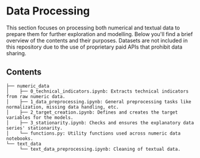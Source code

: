 # Data Processing

This section focuses on processing both numerical and textual data to prepare them for further exploration and modelling. Below you'll find a brief overview of the contents and their purposes. Datasets are not included in this repository due to the use of proprietary paid APIs that prohibit data sharing.

## Contents

```
├── numeric_data
│    ├── 0_technical_indicators.ipynb: Extracts technical indicators from raw numeric data.
│    ├── 1_data_preprocessing.ipynb: General preprocessing tasks like normalization, missing data handling, etc.
│    ├── 2_target_creation.ipynb: Defines and creates the target variables for the models.
│    ├── 3_stationarity.ipynb: Checks and ensures the explanatory data series' stationarity.
│    └── functions.py: Utility functions used across numeric data notebooks.
└── text_data
     └── text_data_preprocessing.ipynb: Cleaning of textual data.
```
